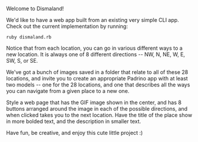 Welcome to Dismaland!

We'd like to have a web app built from an existing very simple CLI app.  Check out the current implementation by running:

```
ruby dismaland.rb
```

Notice that from each location, you can go in various different ways to a new location.  It is always one of 8 different directions -- NW, N, NE, W, E, SW, S, or SE.

We've got a bunch of images saved in a folder that relate to all of these 28 locations, and invite you to create an appropriate Padrino app with at least two models -- one for the 28 locations, and one that describes all the ways you can navigate from a given place to a new one.

Style a web page that has the GIF image shown in the center, and has 8 buttons arranged around the image in each of the possible directions, and when clicked takes you to the next location.  Have the title of the place show in more bolded text, and the description in smaller text.

Have fun, be creative, and enjoy this cute little project :)
